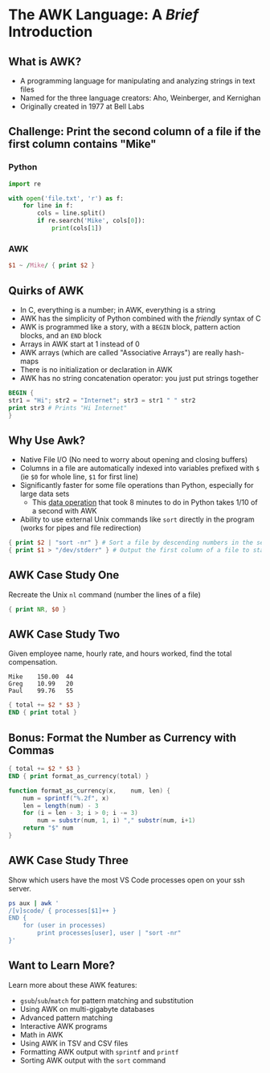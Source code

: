 # The AWK Language: A *Brief* Introduction

## What is AWK?

- A programming language for manipulating and analyzing strings in text files
- Named for the three language creators: Aho, Weinberger, and Kernighan
- Originally created in 1977 at Bell Labs

## Challenge: Print the second column of a file if the first column contains "Mike"

### Python

```python
import re

with open('file.txt', 'r') as f:
	for line in f:
		cols = line.split()
		if re.search('Mike', cols[0]):
			print(cols[1])
```

### AWK

```awk
$1 ~ /Mike/ { print $2 }
```

## Quirks of AWK

- In C, everything is a number; in AWK, everything is a string
- AWK has the simplicity of Python combined with the *friendly* syntax of C
- AWK is programmed like a story, with a `BEGIN` block, pattern action blocks, and an `END` block
- Arrays in AWK start at 1 instead of 0
- AWK arrays (which are called "Associative Arrays") are really hash-maps
- There is no initialization or declaration in AWK
- AWK has no string concatenation operator: you just put strings together

```awk
BEGIN {
str1 = "Hi"; str2 = "Internet"; str3 = str1 " " str2
print str3 # Prints "Hi Internet"
}
```

## Why Use Awk?
- Native File I/O (No need to worry about opening and closing buffers)
- Columns in a file are automatically indexed into variables prefixed with `$` (ie `$0` for whole line, `$1` for first line)
- Significantly faster for some file operations than Python, especially for large data sets
	- This [data operation](https://livefreeordichotomize.com/posts/2019-06-04-using-awk-and-r-to-parse-25tb/) that took 8 minutes to do in Python takes 1/10 of a second with AWK
- Ability to use external Unix commands like `sort` directly in the program (works for pipes and file redirection)

```awk
{ print $2 | "sort -nr" } # Sort a file by descending numbers in the second column
{ print $1 > "/dev/stderr" } # Output the first column of a file to standard error
```

## AWK Case Study One

Recreate the Unix `nl` command (number the lines of a file)

```awk
{ print NR, $0 }
```

## AWK Case Study Two

Given employee name, hourly rate, and hours worked, find the total compensation.

```tsv
Mike	150.00	44
Greg	10.99	20
Paul	99.76	55
```

```awk
{ total += $2 * $3 }
END { print total }
```

## Bonus: Format the Number as Currency with Commas

```awk
{ total += $2 * $3 }
END { print format_as_currency(total) }

function format_as_currency(x,    num, len) {
	num = sprintf("%.2f", x)
	len = length(num) - 3
	for (i = len - 3; i > 0; i -= 3)
		num = substr(num, 1, i) "," substr(num, i+1)
	return "$" num
}
```

## AWK Case Study Three

Show which users have the most VS Code processes open on your ssh server.

```sh
ps aux | awk '
/[v]scode/ { processes[$1]++ }
END {
	for (user in processes)
		print processes[user], user | "sort -nr"
}'
```

## Want to Learn More?

Learn more about these AWK features:

- `gsub`/`sub`/`match` for pattern matching and substitution
- Using AWK on multi-gigabyte databases
- Advanced pattern matching
- Interactive AWK programs
- Math in AWK
- Using AWK in TSV and CSV files
- Formatting AWK output with `sprintf` and `printf`
- Sorting AWK output with the `sort` command
